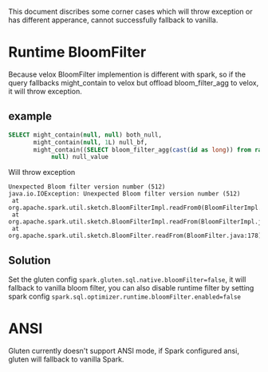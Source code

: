 This document discribes some corner cases which will throw exception or has different apperance, cannot successfully fallback to vanilla.

# Runtime BloomFilter

Because velox BloomFilter implemention is different with spark, so if the query fallbacks might_contain to velox but offload bloom_filter_agg to velox, it will throw exception.

## example

```sql
SELECT might_contain(null, null) both_null,
       might_contain(null, 1L) null_bf,
       might_contain((SELECT bloom_filter_agg(cast(id as long)) from range(1, 10000)),
            null) null_value
```

Will throw exception

```
Unexpected Bloom filter version number (512)
java.io.IOException: Unexpected Bloom filter version number (512)
 at org.apache.spark.util.sketch.BloomFilterImpl.readFrom0(BloomFilterImpl.java:256)
 at org.apache.spark.util.sketch.BloomFilterImpl.readFrom(BloomFilterImpl.java:265)
 at org.apache.spark.util.sketch.BloomFilter.readFrom(BloomFilter.java:178)
```

## Solution

Set the gluten config `spark.gluten.sql.native.bloomFilter=false`, it will fallback to vanilla bloom filter, you can also disable runtime filter by setting spark config `spark.sql.optimizer.runtime.bloomFilter.enabled=false`

# ANSI

Gluten currently doesn't support ANSI mode, if Spark configured ansi, gluten will fallback to vanilla Spark.

